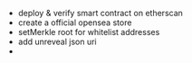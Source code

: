 - deploy & verify smart contract on etherscan
- create a official opensea store
- setMerkle root for whitelist addresses
- add unreveal json uri
-
